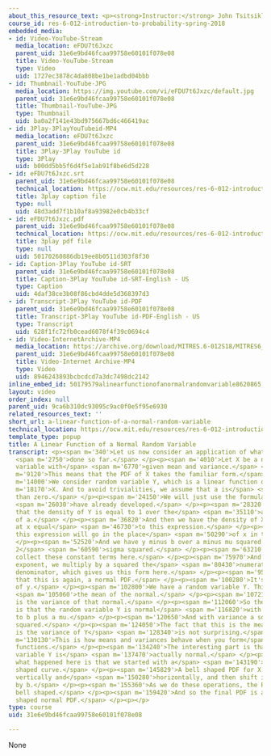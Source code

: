 ```yaml
---
about_this_resource_text: <p><strong>Instructor:</strong> John Tsitsiklis</p>
course_id: res-6-012-introduction-to-probability-spring-2018
embedded_media:
- id: Video-YouTube-Stream
  media_location: eFDU7t6Jxzc
  parent_uid: 31e6e9bd46fcaa99758e60101f078e08
  title: Video-YouTube-Stream
  type: Video
  uid: 1727ec3878c4da808be1be1adbd04bbb
- id: Thumbnail-YouTube-JPG
  media_location: https://img.youtube.com/vi/eFDU7t6Jxzc/default.jpg
  parent_uid: 31e6e9bd46fcaa99758e60101f078e08
  title: Thumbnail-YouTube-JPG
  type: Thumbnail
  uid: ba0a2f141e43bd975667bd6c466419ac
- id: 3Play-3PlayYouTubeid-MP4
  media_location: eFDU7t6Jxzc
  parent_uid: 31e6e9bd46fcaa99758e60101f078e08
  title: 3Play-3Play YouTube id
  type: 3Play
  uid: b00dd5bb5f6d4f5e1ab91f8be6d5d228
- id: eFDU7t6Jxzc.srt
  parent_uid: 31e6e9bd46fcaa99758e60101f078e08
  technical_location: https://ocw.mit.edu/resources/res-6-012-introduction-to-probability-spring-2018/part-i-the-fundamentals/a-linear-function-of-a-normal-random-variable/eFDU7t6Jxzc.srt
  title: 3play caption file
  type: null
  uid: 48d3add7f1b10af8a93982e0cb4b33cf
- id: eFDU7t6Jxzc.pdf
  parent_uid: 31e6e9bd46fcaa99758e60101f078e08
  technical_location: https://ocw.mit.edu/resources/res-6-012-introduction-to-probability-spring-2018/part-i-the-fundamentals/a-linear-function-of-a-normal-random-variable/eFDU7t6Jxzc.pdf
  title: 3play pdf file
  type: null
  uid: 50170260886db19ee8b0511d303f8f30
- id: Caption-3Play YouTube id-SRT
  parent_uid: 31e6e9bd46fcaa99758e60101f078e08
  title: Caption-3Play YouTube id-SRT-English - US
  type: Caption
  uid: 4daf38ce3b08f86cbd4dde5d368397d3
- id: Transcript-3Play YouTube id-PDF
  parent_uid: 31e6e9bd46fcaa99758e60101f078e08
  title: Transcript-3Play YouTube id-PDF-English - US
  type: Transcript
  uid: 628f1fc72fb0cead6078f4f39c0694c4
- id: Video-InternetArchive-MP4
  media_location: https://archive.org/download/MITRES.6-012S18/MITRES6_012S18_L11-04_300k.mp4
  parent_uid: 31e6e9bd46fcaa99758e60101f078e08
  title: Video-Internet Archive-MP4
  type: Video
  uid: 8946243893bcbcdcd7a3dc7498dc2142
inline_embed_id: 50179579alinearfunctionofanormalrandomvariable8620865
layout: video
order_index: null
parent_uid: 9ca6b310dc93095c9ac0f0e5f95e6930
related_resources_text: ''
short_url: a-linear-function-of-a-normal-random-variable
technical_location: https://ocw.mit.edu/resources/res-6-012-introduction-to-probability-spring-2018/part-i-the-fundamentals/a-linear-function-of-a-normal-random-variable
template_type: popup
title: A Linear Function of a Normal Random Variable
transcript: <p><span m='340'>Let us now consider an application of what we have</span>
  <span m='2750'>done so far.</span> </p><p><span m='4010'>Let X be a normal random
  variable with</span> <span m='6770'>given mean and variance.</span> </p><p><span
  m='9120'>This means that the PDF of X takes the familiar form.</span> </p><p><span
  m='14000'>We consider random variable Y, which is a linear function of</span> <span
  m='18170'>X. And to avoid trivialities, we assume that a is</span> <span m='22290'>different
  than zero.</span> </p><p><span m='24150'>We will just use the formula that we</span>
  <span m='26030'>have already developed.</span> </p><p><span m='28320'>So we have
  that the density of Y is equal to 1 over the</span> <span m='35110'>absolute value
  of a.</span> </p><p><span m='36820'>And then we have the density of X, but evaluated
  at x equal</span> <span m='46730'>to this expression.</span> </p><p><span m='48250'>So
  this expression will go in the place</span> <span m='50290'>of x in this formula.</span>
  </p><p><span m='52520'>And we have y minus b over a minus mu squared divided by
  2</span> <span m='60590'>sigma squared.</span> </p><p><span m='63210'>And now we
  collect these constant terms here.</span> </p><p><span m='75970'>And then in the
  exponent, we multiply by a squared the</span> <span m='80430'>numerator and the
  denominator, which gives us this form here.</span> </p><p><span m='95150'>We recognize
  that this is again, a normal PDF.</span> </p><p><span m='100280'>It's a function
  of y.</span> </p><p><span m='102800'>We have a random variable Y. This is</span>
  <span m='105060'>the mean of the normal.</span> </p><p><span m='107210'>And this
  is the variance of that normal.</span> </p><p><span m='112060'>So the conclusion
  is that the random variable Y is normal</span> <span m='116820'>with mean equal
  to b plus a mu.</span> </p><p><span m='120650'>And with variance a squared, sigma
  squared.</span> </p><p><span m='124050'>The fact that this is the mean and this
  is the variance of Y</span> <span m='128340'>is not surprising.</span> </p><p><span
  m='130130'>This is how means and variances behave when you form</span> <span m='132980'>linear
  functions.</span> </p><p><span m='134240'>The interesting part is that the random
  variable Y is</span> <span m='137470'>actually normal.</span> </p><p><span m='139410'>Intuitively,
  what happened here is that we started with a</span> <span m='143190'>normal bell
  shaped curve.</span> </p><p><span m='145829'>A bell shaped PDF for X. We scale it
  vertically and</span> <span m='150280'>horizontally, and then shift it horizontally
  by b.</span> </p><p><span m='155360'>As we do these operations, the PDF still remains
  bell shaped.</span> </p><p><span m='159420'>And so the final PDF is again a bell
  shaped normal PDF.</span> </p><p></p>
type: course
uid: 31e6e9bd46fcaa99758e60101f078e08

---
```

None